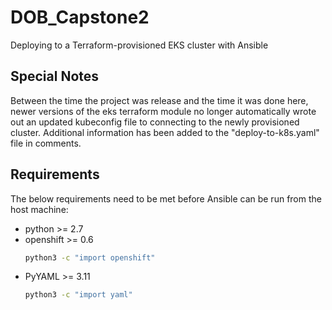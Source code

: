 # DOB_Capstone2
Deploying to a Terraform-provisioned EKS cluster with Ansible

## Special Notes

Between the time the project was release and the time it was done here, newer versions of the eks terraform module no longer automatically wrote out an updated kubeconfig file to connecting to the newly provisioned cluster.  Additional information has been added to the "deploy-to-k8s.yaml" file in comments.

## Requirements
The below requirements need to be met before Ansible can be run from the host machine:
- python >= 2.7
- openshift >= 0.6
  ```Bash
  python3 -c "import openshift"
  ```
- PyYAML >= 3.11
  ```Bash
  python3 -c "import yaml"
  ```
